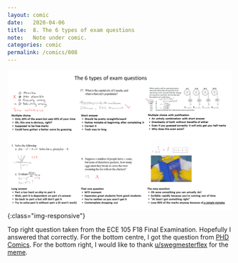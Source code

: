 ```yaml
---
layout: comic
date:   2020-04-06
title:  8. The 6 types of exam questions
note:   Note under comic.
categories: comic
permalink: /comics/008
---
```

![PAGE 008](/comics/008-HNZc5ZN3RgGo7RiU-O2NFp7elfMM0rKzB.png){:class="img-responsive"}

[]()

Top right question taken from the ECE 105 F18 Final Examination. Hopefully I answered that correctly. For the bottom centre, I got the question from [PHD Comics](http://phdcomics.com/comics/archive.php?comicid=993). For the bottom right, I would like to thank [u/swegmesterflex](https://www.reddit.com/user/swegmesterflex) for the [meme](https://www.reddit.com/r/uwaterloo/comments/9zkfo0/can_i_get_an_f_in_chat/).
